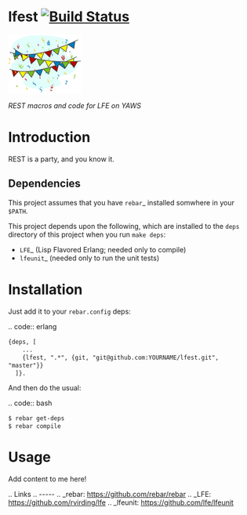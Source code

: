 # lfest [![Build Status](https://travis-ci.org/lfe/lfest.png?branch=master)](https://travis-ci.org/lfe/lfest)

<img src="resources/images/Banners-And-Confetti.png"/>

*REST macros and code for LFE on YAWS*

Introduction
============

REST is a party, and you know it.


Dependencies
------------

This project assumes that you have `rebar`_ installed somwhere in your
``$PATH``.

This project depends upon the following, which are installed to the ``deps``
directory of this project when you run ``make deps``:

* `LFE`_ (Lisp Flavored Erlang; needed only to compile)
* `lfeunit`_ (needed only to run the unit tests)


Installation
============

Just add it to your ``rebar.config`` deps:

.. code:: erlang

    {deps, [
        ...
        {lfest, ".*", {git, "git@github.com:YOURNAME/lfest.git", "master"}}
      ]}.


And then do the usual:

.. code:: bash

    $ rebar get-deps
    $ rebar compile


Usage
=====

Add content to me here!

.. Links
.. -----
.. _rebar: https://github.com/rebar/rebar
.. _LFE: https://github.com/rvirding/lfe
.. _lfeunit: https://github.com/lfe/lfeunit
